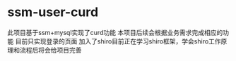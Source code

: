 # ssm-user-curd
此项目基于ssm+mysql实现了curd功能
本项目后续会根据业务需求完成相应的功能
目前只实现登录的页面
加入了shiro目前正在学习shiro框架，学会shiro工作原理和流程后将会给项目完善
 
